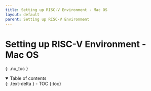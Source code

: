 ```yaml
---
title: Setting up RISC-V Environment - Mac OS
layout: default
parent: Setting up RISC-V Environment
---
```


# Setting up RISC-V Environment - Mac OS
{: .no_toc }

<details open markdown="block">
  <summary>
    Table of contents
  </summary>
  {: .text-delta }
- TOC
{:toc}
</details>
